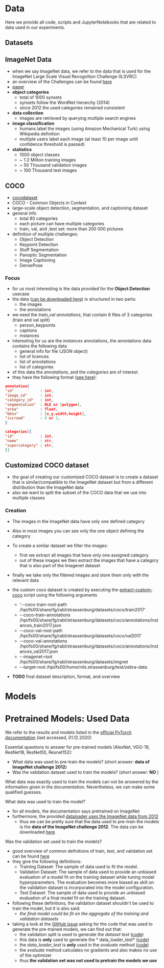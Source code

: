 # Data

Here we provide all code, scripts and JupyterNotebooks that are related to data used in our experiments.

## Datasets

## ImageNet Data
- when we say ImageNet data, we refer to the data that is used for the ImageNet Large Scale Visual Recognition
  Challenge (ILSVRC)
- an overview of the Challenges can be found [here](http://image-net.org/challenges/LSVRC/)
- [paper](https://arxiv.org/pdf/1409.0575.pdf)
- **object categories**
    - total of 1000 synsets
    - synsets follow the WordNet hierarchy (2014)
    - since 2012 the used categories remained consistent
- **data collection**
    - images are retrieved by querying multiple search engines
- **image classification**
    - humans label the images (using Amazon Mechanical Turk) using Wikipedia definition
    - multiple users label each image (at least 10 per image until confidence threshold is passed)
- **statistics**
    - 1000 object classes
    - ~ 1.2 Million training images
    - ~ 50 Thousand validation images
    - ~ 100 Thousand test images

## COCO

- [cocodataset](https://cocodataset.org/)
- COCO - Common Objects in Context
- large-scale object detection, segmentation, and captioning dataset
- general info
    - total 80 categories
    - each picture can have multiple categories
    - train, val, and ,test set: more than 200 000 pictures
- definition of multiple challenges:
    - Object Detection
    - Keypoint Detection
    - Stuff Segmentation
    - Panoptic Segmentation
    - Image Captioning
    - DensePose

### Focus

- for us most interesting is the data provided for the **Object Detection** usecase
- the data ([can be downloaded here](https://cocodataset.org/#download)) is structured in two parts:
    - the images
    - the annotations
- we need the *train_val annotations*, that contain 6 files of 3 categories (train and val split)
    - person_keypoints
    - captions
    - instances
- interesting for us are the *instances* annotations, the annotations data contains the following data
    - general info for file (JSON object)
    - list of licences
    - list of annotations
    - list of categories
- of this data the *annotations*, and the *categories* are of interest
- they have the following format ([see here](https://cocodataset.org/#format-data)):

 ```json
annotation{
"id"            : int,
"image_id"      : int,
"category_id"   : int,
"segmentation"  : RLE or [polygon],
"area"          : float,
"bbox"          : [x,y,width,height],
"iscrowd"       : 0 or 1,
}

categories[{
"id"            : int,
"name"          : str,
"supercategory" : str,
}]
```

## Customized COCO dataset

- the goal of creating our customized COCO dataset is to create a dataset that is similar/compatible to the ImageNet
  dataset but from a different distribution than the ImageNet data
- also we want to split the subset of the COCO data that we use into multiple classes

### Creation

- The images in the ImageNet data have only one defined category
- Also in most images you can see only the one object defining the category
  
- To create a similar dataset we filter the images:
    - first we extract all images that have only one assigned category
    - out of these images we then extract the images that have a category that is also part of the Imagenet dataset
- finally we take only the filtered images and store them only with the relevant data

- the custom coco dataset is created by executing the [extract-custom-coco](./custom-data/extract-custom-coco.py) script
using the following arguments 
	- '--coco-train-root-path /hpi/fs00/share/fg/rabl/strassenburg/datasets/coco/train2017'
	- --coco-train-annotations /hpi/fs00/share/fg/rabl/strassenburg/datasets/coco/annotations/instances_train2017.json
	- --coco-val-root-path /hpi/fs00/share/fg/rabl/strassenburg/datasets/coco/val2017
	- --coco-val-annotations /hpi/fs00/share/fg/rabl/strassenburg/datasets/coco/annotations/instances_val2017.json
	- --imagenet-root /hpi/fs00/share/fg/rabl/strassenburg/datasets/imgnet
	- --target-root /hpi/fs00/home/nils.strassenburg/test/zebra-data
  
- **TODO** final dataset description, format, and overview

# Models

# Pretrained Models: Used Data

We refer to the results and models listed in the
[official PyTorch documentation](https://pytorch.org/docs/stable/torchvision/models.html) (last accessed, 01.12.2020)

Essential questions to answer for pre-trained models (AlexNet, VGG-19, ResNet18, ResNet50, Resnet152):

- What data was used to pre-train the models? (short answer: **data of ImageNet challenge 2012**)
- Was the validation dataset used to train the models? (short answer: **NO** )

What data was exactly used to train the models can not be answered by the information given in the documentation.
Nevertheless, we can make some qualified guesses.

What data was used to train the model?

- for all models, the documentation says pretrained on ImageNet
- furthermore, the provided
  [dataloader uses the ImageNet data from 2012](https://github.com/pytorch/vision/blob/6e7ed49a93a1b0d47cef7722ea2c2f525dcb8795/torchvision/datasets/imagenet.py#L11-L15)
    - thus we can be pretty sure that the data used to pre-train the models is the **data of the ImageNet challenge
      2012**. The data can be downloaded [here](http://image-net.org/challenges/LSVRC/2012/downloads.php#images)

Was the validation set used to train the models?

- good overview of common definitions of train, test, and validation set can be
  found [here](https://machinelearningmastery.com/difference-test-validation-datasets/)
- they give the following definitions:
    - Training Dataset: The sample of data used to fit the model.
    - Validation Dataset: The sample of data used to provide an unbiased evaluation of a model fit on the training
      dataset while tuning model hyperparameters. The evaluation becomes more biased as skill on the validation dataset
      is incorporated into the model configuration.
    - Test Dataset: The sample of data used to provide an unbiased evaluation of a final model fit on the training
      dataset.
- following these definitions, the validation dataset shouldn't be used to train the model, but it is also said:
    - *the final model could be fit on the aggregate of the training and validation datasets*
- taking a look at the [GitHub issue](https://github.com/pytorch/vision/issues/2469) asking for the code that was used
  to generate the pre-trained models, we can find out that:
    - the validation split is used to generate the *dataset
      test* ([code](https://github.com/pytorch/vision/blob/6e7ed49a93a1b0d47cef7722ea2c2f525dcb8795/references/classification/train.py#L110-L138))
    - this data is **only** used to generate the *
      data_loader_test* ([code](https://github.com/pytorch/vision/blob/6e7ed49a93a1b0d47cef7722ea2c2f525dcb8795/references/classification/train.py#L164))
    - the *data_loader_test* is **only** used in the *evaluate*
      method ([code](https://github.com/pytorch/vision/blob/6e7ed49a93a1b0d47cef7722ea2c2f525dcb8795/references/classification/train.py#L48-L71))
    - the *evaluate* method calculates no gradients and also makes no use of the optimizer
    - thus **the validation set was not used to pretrain the models we use** 




